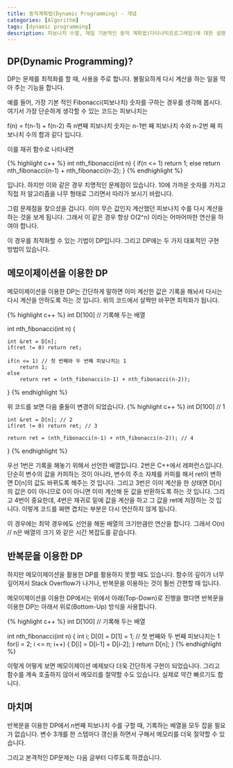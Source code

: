 ```yaml
---
title: 동적계획법(Dynamic Programming) - 개념
categories: [Algorithm]
tags: [dynamic programming]
description: 피보나치 수열, 제일 기본적인 동적 계획법(다이나믹프로그래밍)에 대한 설명
---
```



## DP(Dynamic Programming)?
DP는 문제를 최적화를 할 때, 사용을 주로 합니다. 불필요하게 다시 계산을 하는 일을 막아 주는 기능을 합니다.

예를 들어, 가장 기본 적인 Fibonacci(피보나치) 숫자를 구하는 경우를 생각해 봅시다. 여기서 가장 단순하게 생각할 수 있는 코드는 피보나치는

f(n) = f(n-1) + f(n-2) 즉 n번째 피보나치 숫자는 n-1번 째 피보나치 수와 n-2번 째 피보나치 수의 합과 같다 입니다.

이를 재귀 함수로 나타내면

{% highlight c++ %}
int nth_fibonacci(int n) {
    if(n <= 1)
        return 1;
    else
        return nth_fibonacci(n-1) + nth_fibonacci(n-2);
}
{% endhighlight %}

입니다. 하지만 이와 같은 경우 치명적인 문제점이 있습니다. 10에 가까운 숫자를 가지고 직접 저 알고리즘을 나무 형태로 그리면서 따라가 보시기 바랍니다.

그럼 문제점을 찾으셨을 겁니다. 이미 무슨 값인지 계산했던 피보나치 수를 다시 계산을 하는 것을 보게 됩니다. 그래서 이 같은 경우 항상 O(2^n) 이라는 어마어마한 연산을 하여야 합니다.

이 경우를 최적화할 수 있는 기법이 DP입니다. 그리고 DP에는 두 가지 대표적인 구현 방법이 있습니다.

## 메모이제이션을 이용한 DP
메모이제이션을 이용한 DP는 간단하게 말하면 이미 계산한 값은 기록을 해놔서 다시는 다시 계산을 안하도록 하는 것 입니다. 위의 코드에서 살짝만 바꾸면 최적화가 됩니다.

{% highlight c++ %}
int D[100] // 기록해 두는 배열

int nth_fibonacci(int n) {

    int &ret = D[n];
    if(ret != 0) return ret;

    if(n <= 1) // 첫 번째와 두 번째 피보나치는 1
        return 1;
    else
        return ret = (nth_fibonacci(n-1) + nth_fibonacci(n-2));
}
{% endhighlight %}

위 코드를 보면 다음 줄들이 변경이 되었습니다.
{% highlight c++ %}
    int D[100] // 1

    int &ret = D[n]; // 2
    if(ret != 0) return ret; // 3

    return ret = (nth_fibonacci(n-1) + nth_fibonacci(n-2)); // 4
}
{% endhighlight %}

우선 1번은 기록을 해놓기 위해서 선언한 배열입니다. 2번은 C++에서 레퍼런스입니다. 단순히 변수의 값을 카피하는 것이 아니라, 변수의 주소 자체를 카피를 해서 ret이 변하면 D[n]의 값도 바뀌도록 해주는 것 입니다.
그리고 3번은 이미 계산을 한 상태면 D[n]의 값은 0이 아니므로 0이 아니면 이미 계산해 둔 값을 반환하도록 하는 것 입니다.
그리고 4번이 중요한데, 4번은 재귀로 밑에 값을 계산을 하고 그 값을 ret에 저장하는 것 입니다.
이렇게 코드를 짜면 겹치는 부분은 다시 연산하지 않게 됩니다.

이 경우에는 최악 경우에도 선언을 해둔 배열의 크기만큼만 연산을 합니다. 그래서 O(n) // n은 배열의 크기
와 같은 시간 복잡도를 같습니다.

## 반복문을 이용한 DP
하지만 메모이제이션을 활용한 DP를 활용하지 못할 때도 있습니다. 함수의 깊이가 너무 깊어져서 Stack Overflow가 나거나, 반복문을 이용하는 것이 훨씬 간편할 때 입니다.

메모이제이션을 이용한 DP에서는 위에서 아래(Top-Down)로 진행을 했다면 반복문을 이용한 DP는 아래서 위로(Bottom-Up) 방식을 사용합니다.

{% highlight c++ %}
int D[100] // 기록해 두는 배열

int nth_fibonacci(int n) {
    int i;
    D[0] = D[1] = 1; // 첫 번째와 두 번째 피보나치는 1
    for(i = 2; i <= n; i++) {
        D[i] = D[i-1] + D[i-2];
    }
    return D[n];
}
{% endhighlight %}

이렇게 어떻게 보면 메모이제이션 예제보다 더욱 간단하게 구현이 되었습니다. 그리고 함수를 계속 호출하지 않아서 메모리를 절약할 수도 있습니다. 실제로 약간 빠르기도 합니다.

## 마치며

반복문을 이용한 DP에서 n번째 피보나치 수를 구할 때, 기록하는 배열을 모두 잡을 필요가 없습니다. 변수 3개를 한 스텝마다 갱신을 하면서 구해서 메모리를 더욱 절약할 수 있습니다.

그리고 본격적인 DP문제는 다음 글부터 다루도록 하겠습니다.
